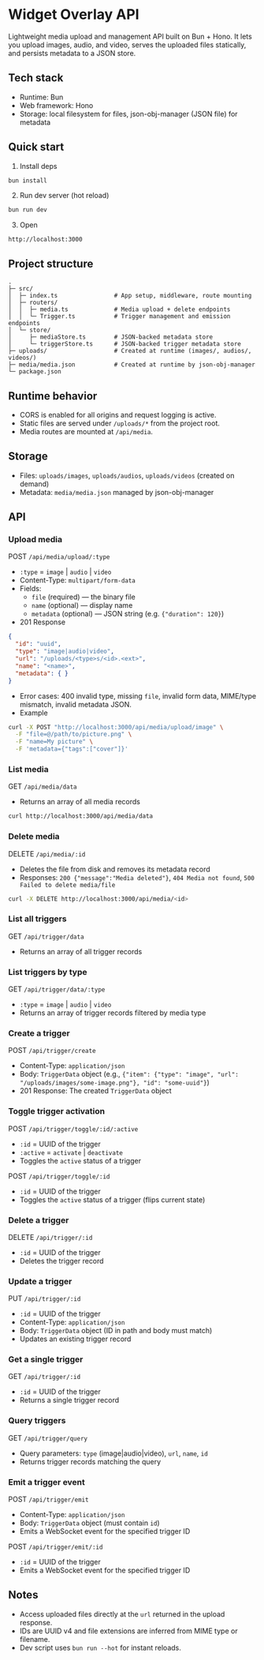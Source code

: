 # Widget Overlay API

Lightweight media upload and management API built on Bun + Hono. It lets you upload images, audio, and video, serves the uploaded files statically, and persists metadata to a JSON store.

## Tech stack
- Runtime: Bun
- Web framework: Hono
- Storage: local filesystem for files, json-obj-manager (JSON file) for metadata

## Quick start
1) Install deps
```sh
bun install
```
2) Run dev server (hot reload)
```sh
bun run dev
```
3) Open
```
http://localhost:3000
```

## Project structure
```
.
├─ src/
│  ├─ index.ts                # App setup, middleware, route mounting
│  ├─ routers/
│  │  ├─ media.ts             # Media upload + delete endpoints
│  │  └─ Trigger.ts           # Trigger management and emission endpoints
│  └─ store/
│     ├─ mediaStore.ts        # JSON-backed metadata store
│     └─ triggerStore.ts      # JSON-backed trigger metadata store
├─ uploads/                   # Created at runtime (images/, audios/, videos/)
├─ media/media.json           # Created at runtime by json-obj-manager
└─ package.json
```

## Runtime behavior
- CORS is enabled for all origins and request logging is active.
- Static files are served under `/uploads/*` from the project root.
- Media routes are mounted at `/api/media`.

## Storage
- Files: `uploads/images`, `uploads/audios`, `uploads/videos` (created on demand)
- Metadata: `media/media.json` managed by json-obj-manager

## API

### Upload media
POST `/api/media/upload/:type`
- `:type` = `image` | `audio` | `video`
- Content-Type: `multipart/form-data`
- Fields:
  - `file` (required) — the binary file
  - `name` (optional) — display name
  - `metadata` (optional) — JSON string (e.g. `{"duration": 120}`)
- 201 Response
```json
{
  "id": "uuid",
  "type": "image|audio|video",
  "url": "/uploads/<type>s/<id>.<ext>",
  "name": "<name>",
  "metadata": { }
}
```
- Error cases: 400 invalid type, missing `file`, invalid form data, MIME/type mismatch, invalid metadata JSON.
- Example
```sh
curl -X POST "http://localhost:3000/api/media/upload/image" \
  -F "file=@/path/to/picture.png" \
  -F "name=My picture" \
  -F 'metadata={"tags":["cover"]}'
```

### List media
GET `/api/media/data`
- Returns an array of all media records
```sh
curl http://localhost:3000/api/media/data
```

### Delete media
DELETE `/api/media/:id`
- Deletes the file from disk and removes its metadata record
- Responses: `200 {"message":"Media deleted"}`, `404 Media not found`, `500 Failed to delete media/file`
```sh
curl -X DELETE http://localhost:3000/api/media/<id>
```

### List all triggers
GET `/api/trigger/data`
- Returns an array of all trigger records

### List triggers by type
GET `/api/trigger/data/:type`
- `:type` = `image` | `audio` | `video`
- Returns an array of trigger records filtered by media type

### Create a trigger
POST `/api/trigger/create`
- Content-Type: `application/json`
- Body: `TriggerData` object (e.g., `{"item": {"type": "image", "url": "/uploads/images/some-image.png"}, "id": "some-uuid"}`)
- 201 Response: The created `TriggerData` object

### Toggle trigger activation
POST `/api/trigger/toggle/:id/:active`
- `:id` = UUID of the trigger
- `:active` = `activate` | `deactivate`
- Toggles the `active` status of a trigger

POST `/api/trigger/toggle/:id`
- `:id` = UUID of the trigger
- Toggles the `active` status of a trigger (flips current state)

### Delete a trigger
DELETE `/api/trigger/:id`
- `:id` = UUID of the trigger
- Deletes the trigger record

### Update a trigger
PUT `/api/trigger/:id`
- `:id` = UUID of the trigger
- Content-Type: `application/json`
- Body: `TriggerData` object (ID in path and body must match)
- Updates an existing trigger record

### Get a single trigger
GET `/api/trigger/:id`
- `:id` = UUID of the trigger
- Returns a single trigger record

### Query triggers
GET `/api/trigger/query`
- Query parameters: `type` (image|audio|video), `url`, `name`, `id`
- Returns trigger records matching the query

### Emit a trigger event
POST `/api/trigger/emit`
- Content-Type: `application/json`
- Body: `TriggerData` object (must contain `id`)
- Emits a WebSocket event for the specified trigger ID

POST `/api/trigger/emit/:id`
- `:id` = UUID of the trigger
- Emits a WebSocket event for the specified trigger ID


## Notes
- Access uploaded files directly at the `url` returned in the upload response.
- IDs are UUID v4 and file extensions are inferred from MIME type or filename.
- Dev script uses `bun run --hot` for instant reloads.
